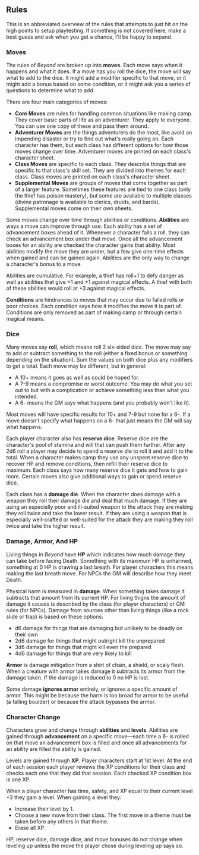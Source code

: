 ## Rules

This is an abbreviated overview of the rules that attempts to just hit on the
high points to setup playtesting. If something is not covered here, make a best
guess and ask when you get a chance, I'll be happy to expand.

### Moves

The rules of _Beyond_ are broken up into **moves.** Each move says when it
happens and what it does. If a move has you roll the dice, the move will say
what to add to the dice. It might add a modifier specific to that move, or it
might add a bonus based on some condition, or it might ask you a series of
questions to determine what to add.

There are four main categories of moves:

* **Core Moves** are rules for handling common situations like making camp.
  They cover basic parts of life as an adventurer. They apply to everyone. You
  can use one copy of these and pass them around.
* **Adventurer Moves** are the things adventurers do the most, like avoid an
  impending disaster or try to find out what's really going on. Each character
  has them, but each class has different options for how those moves change
  over time. Adventurer moves are printed on each class's character sheet.
* **Class Moves** are specific to each class. They describe things that are
  specific to that class's skill set. They are divided into themes for each
  class. Class moves are printed on each class's character sheet.
* **Supplemental Moves** are groups of moves that come together as part of a
  larger feature. Sometimes these features are tied to one class (only the
  thief has poison mastery), but some are available to multiple classes (divine
  patronage is available to clerics, druids, and bards). Supplemental moves
  come on their own sheets.

Some moves change over time through abilities or conditions. **Abilities** are
ways a move can improve through use. Each ability has a set of advancement
boxes ahead of it. Whenever a character fails a roll, they can check an
advancement box under that move. Once all the advancement boxes for an ability
are checked the character gains that ability. Most abilities modify the move
they are under, but a few give one-time effects when gained and can be gained
again. Abilities are the only way to change a character's bonus to a move.

Abilities are cumulative. For example, a thief has roll+1 to defy danger as
well as abilities that give +1 and +1 against magical effects. A thief with
both of these abilities would roll at +3 against magical effects.

**Conditions** are hindrances to moves that may occur due to failed rolls or
poor choices. Each condition says how it modifies the move it is part of.
Conditions are only removed as part of making camp or through certain magical
means.

### Dice

Many moves say **roll**, which means roll 2 six-sided dice. The move may say to
add or subtract something to the roll (either a fixed bonus or something
depending on the situation). Sum the values on both dice plus any modifiers to
get a total. Each move may be different, but in general:

* A 10+ means it goes as well as could be hoped for.
* A 7-9 means a compromise or worst outcome. You may do what you set out to but
  with a complication or achieve something less than what you intended.
* A 6- means the GM says what happens (and you probably won't like it).

Most moves will have specific results for 10+ and 7-9 but none for a 6-. If a
move doesn't specify what happens on a 6- that just means the GM will say what
happens.

Each player character also has **reserve dice**. Reserve dice are the
character's pool of stamina and will that can push them further. After any 2d6
roll a player may decide to spend a reserve die to roll it and add it to the
total. When a character makes camp they use any unspent reserve dice to recover
HP and remove conditions, then refill their reserve dice to maximum. Each class
says how many reserve dice it gets and how to gain more. Certain moves also
give additional ways to gain or spend reserve dice.

Each class has a **damage die**. When the character does damage with a weapon
they roll their damage die and deal that much damage. If they are using an
especially poor and ill-suited weapon to the attack they are making they roll
twice and take the lower result. If they are using a weapon that is especially
well-crafted or well-suited for the attack they are making they roll twice and
take the higher result.

### Damage, Armor, And HP

Living things in _Beyond_ have **HP** which indicates how much damage they can
take before facing Death. Something with its maximum HP is unharmed, something
at 0 HP is drawing a last breath. For player characters this means making the
last breath move. For NPCs the GM will describe how they meet Death.

Physical harm is measured in **damage**. When something takes damage it
subtracts that amount from its current HP. For living thigns the amount of
damage it causes is described by the class (for player characters) or GM rules
(for NPCs). Damage from sources other than living things (like a rock slide or
trap) is based on these options:

* d6 damage for things that are damaging but unlikely to be deadly on their own
* 2d6 damage for things that might outright kill the unprepared
* 3d6 damage for things that might kill even the prepared
* 4d6 damage for things that are very likely to kill

**Armor** is damage mitigation from a shirt of chain, a shield, or scaly flesh.
When a creature with armor takes damage it subtracts its armor from the damage
taken. If the damage is reduced to 0 no HP is lost.

Some damage **ignores armor** entirely, or ignores a specific amount of armor.
This might be because the harm is too broad for armor to be useful (a falling
boulder) or because the attack bypasses the armor.

### Character Change

Characters grow and change through **abilities** and **levels**. Abilities are
gained through **advancement** on a specific move—each time a 6- is rolled on
that move an advancement box is filled and once all advancements for an ability
are filled the ability is gained.

Levels are gained through **XP**. Player characters start at 1st level. At the
end of each session each player reviews the XP conditions for their class and
checks each one that they did that session. Each checked XP condition box is
one XP.

When a player character has time, safety, and XP equal to their current level
+3 they gain a level. When gaining a level they:

* Increase their level by 1.
* Choose a new move from their class. The first move in a theme must be taken
  before any others in that theme.
* Erase all XP.

HP, reserve dice, damage dice, and move bonuses do not change when leveling up
unless the move the player chose during leveling up says so.
